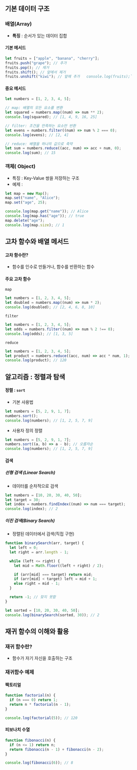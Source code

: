 ## 기본 데이터 구조
### 배열(Array)
- **특징** : 순서가 있는 데이터 집합
#### 기본 메서드 
``` JavaScript
let fruits = ["apple", "banana", "cherry"];   
fruits.push("grape"); // 추가   
fruits.pop(); // 제거   
fruits.shift(); // 앞에서 제거   
fruits.unshift("kiwi"); // 앞에 추가   console.log(fruits);`
```

#### 중요 메서드 
```JavaScript
let numbers = [1, 2, 3, 4, 5];

// map: 배열의 모든 요소를 변환
let squared = numbers.map((num) => num ** 2);
console.log(squared); // [1, 4, 9, 16, 25]

// filter: 조건을 만족하는 요소만 반환
let evens = numbers.filter((num) => num % 2 === 0);
console.log(evens); // [2, 4]

// reduce: 배열을 하나의 값으로 축약
let sum = numbers.reduce((acc, num) => acc + num, 0);
console.log(sum); // 15
```

### 객체( Object)
- 특징 : Key-Value 쌍을 저장하는 구조
- 예제 :
```JavaScript
let map = new Map();
map.set("name", "Alice");
map.set("age", 25);

console.log(map.get("name")); // Alice
console.log(map.has("age")); // true
map.delete("age");
console.log(map.size); // 1
```



## 고차 함수와 배열 메서드 
#### 고차 함수란?
- 함수를 인수로 만들거나, 함수를 반환하는 함수
#### 주요 고차 함수 
```map```
``` JavaScript
let numbers = [1, 2, 3, 4, 5];
let doubled = numbers.map((num) => num * 2);
console.log(doubled); // [2, 4, 6, 8, 10]
```

```filter```
``` JavaScript
let numbers = [1, 2, 3, 4, 5];
let odds = numbers.filter((num) => num % 2 !== 0);
console.log(odds); // [1, 3, 5]
```

```reduce```
```JavaScript
let numbers = [1, 2, 3, 4, 5];
let product = numbers.reduce((acc, num) => acc * num, 1);
console.log(product); // 120
```



## 알고리즘 : 정렬과 탐색
#### 정렬 : ```sort```
 - 기본 사용법
```JavaScript
let numbers = [5, 2, 9, 1, 7];
numbers.sort();
console.log(numbers); // [1, 2, 5, 7, 9]
```

- 사용자 정의 정렬
``` JavaScript
let numbers = [5, 2, 9, 1, 7];
numbers.sort((a, b) => a - b); // 오름차순
console.log(numbers); // [1, 2, 5, 7, 9]
```

#### 검색

##### 선형 검색 (Linear Search)
 - 데이터를 순차적으로 검색 
``` JavaScript
let numbers = [10, 20, 30, 40, 50];
let target = 30;
let index = numbers.findIndex((num) => num === target);
console.log(index); // 2
```

##### 이진 검색(Binary Search)
- 정렬된 데이터에서 검색(직접 구현)
```JavaScript
function binarySearch(arr, target) {
  let left = 0;
  let right = arr.length - 1;

  while (left <= right) {
    let mid = Math.floor((left + right) / 2);

    if (arr[mid] === target) return mid;
    if (arr[mid] < target) left = mid + 1;
    else right = mid - 1;
  }

  return -1; // 찾지 못함
}

let sorted = [10, 20, 30, 40, 50];
console.log(binarySearch(sorted, 30)); // 2
```



## 재귀 함수의 이해와 활용
### 재귀 함수란?
 - 함수가 자기 자신을 호출하는 구조

### 재귀함수 예제

#### 팩토리얼
``` JavaScript
function factorial(n) {
  if (n === 0) return 1;
  return n * factorial(n - 1);
}

console.log(factorial(5)); // 120
```

#### 피보나치 수열
``` JavaScript
function fibonacci(n) {
  if (n <= 1) return n;
  return fibonacci(n - 1) + fibonacci(n - 2);
}

console.log(fibonacci(6)); // 8
```
